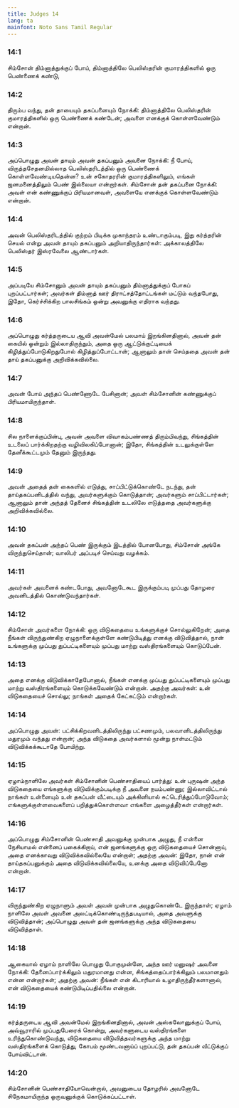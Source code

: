```yaml
---
title: Judges 14
lang: ta
mainfont: Noto Sans Tamil Regular
---
```


###  14:1

சிம்சோன் திம்னாத்துக்குப் போய், திம்னாத்திலே பெலிஸ்தரின் குமாரத்திகளில் ஒரு பெண்ணைக் கண்டு,

###  14:2

திரும்ப வந்து, தன் தாயையும் தகப்பனையும் நோக்கி: திம்னாத்திலே பெலிஸ்தரின் குமாரத்திகளில் ஒரு பெண்ணைக் கண்டேன்; அவளை எனக்குக் கொள்ளவேண்டும் என்றான்.

###  14:3

அப்பொழுது அவன் தாயும் அவன் தகப்பனும் அவனை நோக்கி: நீ போய், விருத்தசேதனமில்லாத பெலிஸ்தரிடத்தில் ஒரு பெண்ணைக் கொள்ளவேண்டியதென்ன? உன் சகோதரரின் குமாரத்திகளிலும், எங்கள் ஜனமனைத்திலும் பெண் இல்லையா என்றார்கள். சிம்சோன் தன் தகப்பனை நோக்கி: அவள் என் கண்ணுக்குப் பிரியமானவள், அவளையே எனக்குக் கொள்ளவேண்டும் என்றான்.

###  14:4

அவன் பெலிஸ்தரிடத்தில் குற்றம் பிடிக்க முகாந்தரம் உண்டாகும்படி, இது கர்த்தரின் செயல் என்று அவன் தாயும் தகப்பனும் அறியாதிருந்தார்கள்: அக்காலத்திலே பெலிஸ்தர் இஸ்ரவேலை ஆண்டார்கள்.

###  14:5

அப்படியே சிம்சோனும் அவன் தாயும் தகப்பனும் திம்னாத்துக்குப் போகப் புறப்பட்டார்கள்; அவர்கள் திம்னாத் ஊர் திராட்சத்தோட்டங்கள் மட்டும் வந்தபோது, இதோ, கெர்ச்சிக்கிற பாலசிங்கம் ஒன்று அவனுக்கு எதிராக வந்தது.

###  14:6

அப்பொழுது கர்த்தருடைய ஆவி அவன்மேல் பலமாய் இறங்கினதினால், அவன் தன் கையில் ஒன்றும் இல்லாதிருந்தும், அதை ஒரு ஆட்டுக்குட்டியைக் கிழித்துப்போடுகிறதுபோல் கிழித்துப்போட்டான்; ஆனாலும் தான் செய்ததை அவன் தன் தாய் தகப்பனுக்கு அறிவிக்கவில்லை.

###  14:7

அவன் போய் அந்தப் பெண்ணோடே பேசினான்; அவள் சிம்சோனின் கண்ணுக்குப் பிரியமாயிருந்தாள்.

###  14:8

சில நாளைக்குப்பின்பு, அவன் அவளை விவாகம்பண்ணத் திரும்பிவந்து, சிங்கத்தின் உடலைப் பார்க்கிறதற்கு வழிவிலகிப்போனான்; இதோ, சிங்கத்தின் உடலுக்குள்ளே தேனீக்கூட்டமும் தேனும் இருந்தது.

###  14:9

அவன் அதைத் தன் கைகளில் எடுத்து, சாப்பிட்டுக்கொண்டே நடந்து, தன் தாய்தகப்பனிடத்தில் வந்து, அவர்களுக்கும் கொடுத்தான்; அவர்களும் சாப்பிட்டார்கள்; ஆனாலும் தான் அந்தத் தேனைச் சிங்கத்தின் உடலிலே எடுத்ததை அவர்களுக்கு அறிவிக்கவில்லை.

###  14:10

அவன் தகப்பன் அந்தப் பெண் இருக்கும் இடத்தில் போனபோது, சிம்சோன் அங்கே விருந்துசெய்தான்; வாலிபர் அப்படிச் செய்வது வழக்கம்.

###  14:11

அவர்கள் அவனைக் கண்டபோது, அவனோடேகூட இருக்கும்படி முப்பது தோழரை அவனிடத்தில் கொண்டுவந்தார்கள்.

###  14:12

சிம்சோன் அவர்களை நோக்கி: ஒரு விடுகதையை உங்களுக்குச் சொல்லுகிறேன்; அதை நீங்கள் விருந்துண்கிற ஏழுநாளைக்குள்ளே கண்டுபிடித்து எனக்கு விடுவித்தால், நான் உங்களுக்கு முப்பது துப்பட்டிகளையும் முப்பது மாற்று வஸ்திரங்களையும் கொடுப்பேன்.

###  14:13

அதை எனக்கு விடுவிக்காதேபோனால், நீங்கள் எனக்கு முப்பது துப்பட்டிகளையும் முப்பது மாற்று வஸ்திரங்களையும் கொடுக்கவேண்டும் என்றான். அதற்கு அவர்கள்: உன் விடுகதையைச் சொல்லு; நாங்கள் அதைக் கேட்கட்டும் என்றார்கள்.

###  14:14

அப்பொழுது அவன்: பட்சிக்கிறவனிடத்திலிருந்து பட்சணமும், பலவானிடத்திலிருந்து மதுரமும் வந்தது என்றான்; அந்த விடுகதை அவர்களால் மூன்று நாள்மட்டும் விடுவிக்கக்கூடாதே போயிற்று.

###  14:15

ஏழாம்நாளிலே அவர்கள் சிம்சோனின் பெண்சாதியைப் பார்த்து: உன் புருஷன் அந்த விடுகதையை எங்களுக்கு விடுவிக்கும்படிக்கு நீ அவனை நயம்பண்ணு; இல்லாவிட்டால் நாங்கள் உன்னையும் உன் தகப்பன் வீட்டையும் அக்கினியால் சுட்டெரித்துப்போடுவோம்; எங்களுக்குள்ளவைகளைப் பறித்துக்கொள்ளவா எங்களை அழைத்தீர்கள் என்றார்கள்.

###  14:16

அப்பொழுது சிம்சோனின் பெண்சாதி அவனுக்கு முன்பாக அழுது, நீ என்னை நேசியாமல் என்னைப் பகைக்கிறாய், என் ஜனங்களுக்கு ஒரு விடுகதையைச் சொன்னாய், அதை எனக்காவது விடுவிக்கவில்லையே என்றாள்; அதற்கு அவன்: இதோ, நான் என் தாய்தகப்பனுக்கும் அதை விடுவிக்கவில்லையே, உனக்கு அதை விடுவிப்பேனோ என்றான்.

###  14:17

விருந்துண்கிற ஏழுநாளும் அவள் அவன் முன்பாக அழுதுகொண்டே இருந்தாள்; ஏழாம் நாளிலே அவள் அவனை அலட்டிக்கொண்டிருந்தபடியால், அதை அவளுக்கு விடுவித்தான்; அப்பொழுது அவள் தன் ஜனங்களுக்கு அந்த விடுகதையை விடுவித்தாள்.

###  14:18

ஆகையால் ஏழாம் நாளிலே பொழுது போகுமுன்னே, அந்த ஊர் மனுஷர் அவனை நோக்கி: தேனைப்பார்க்கிலும் மதுரமானது என்ன, சிங்கத்தைப்பார்க்கிலும் பலமானதும் என்ன என்றார்கள்; அதற்கு அவன்: நீங்கள் என் கிடாரியால் உழாதிருந்தீர்களானால், என் விடுகதையைக் கண்டுபிடிப்பதில்லை என்றான்.

###  14:19

கர்த்தருடைய ஆவி அவன்மேல் இறங்கினதினால், அவன் அஸ்கலோனுக்குப் போய், அவ்வூராரில் முப்பதுபேரைக் கொன்று, அவர்களுடைய வஸ்திரங்களை உரிந்துகொண்டுவந்து, விடுகதையை விடுவித்தவர்களுக்கு அந்த மாற்று வஸ்திரங்களைக் கொடுத்து, கோபம் மூண்டவனாய்ப் புறப்பட்டு, தன் தகப்பன் வீட்டுக்குப் போய்விட்டான்.

###  14:20

சிம்சோனின் பெண்சாதியோவென்றால், அவனுடைய தோழரில் அவனோடே சிநேகமாயிருந்த ஒருவனுக்குக் கொடுக்கப்பட்டாள்.

